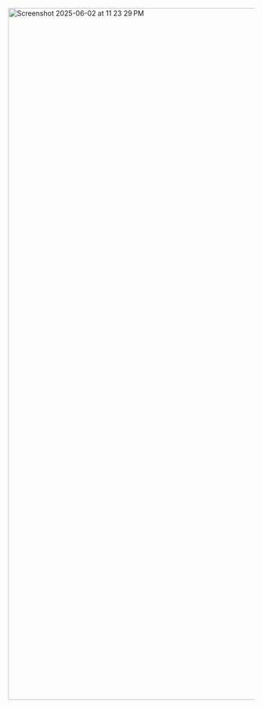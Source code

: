 <img width="1410" alt="Screenshot 2025-06-02 at 11 23 29 PM" src="https://github.com/user-attachments/assets/9e96ee31-446f-4e35-8783-d003e29e27db" />
